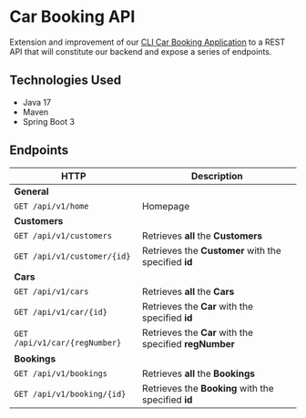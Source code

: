 # Car Booking API

Extension and improvement of our [CLI Car Booking Application](https://github.com/younnes-chebli/cli-car-booking-application) to a REST API that will constitute our backend and expose a series of endpoints.

## Technologies Used
* Java 17
* Maven
* Spring Boot 3

## Endpoints

| HTTP                              | Description                                           |
|-----------------------------------|-------------------------------------------------------|
| **General**                           |                                                       |
| ```GET /api/v1/home```            | Homepage                                              |
| **Customers**                         |                                                       |
| ```GET /api/v1/customers```       | Retrieves **all** the **Customers**                   |
| ```GET /api/v1/customer/{id}```   | Retrieves the **Customer** with the specified **id**  |
| **Cars**                              |                                                       |
| ```GET /api/v1/cars```            | Retrieves **all** the **Cars**                        |
| ```GET /api/v1/car/{id}```        | Retrieves the **Car** with the specified **id**       |
| ```GET /api/v1/car/{regNumber}``` | Retrieves the **Car** with the specified **regNumber** |
| **Bookings**                              |                                                       |
| ```GET /api/v1/bookings```        | Retrieves **all** the **Bookings**                    |
| ```GET /api/v1/booking/{id}```    | Retrieves the **Booking** with the specified **id**   |

